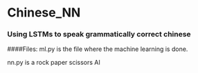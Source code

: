 # Chinese_NN
### Using LSTMs to speak grammatically correct chinese

####Files:
ml.py is the file where the machine learning is done. 

nn.py is a rock paper scissors AI 
